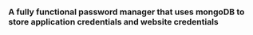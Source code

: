 ### A fully functional password manager that uses mongoDB to store application credentials and website credentials